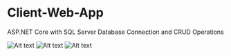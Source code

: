 # Client-Web-App

ASP.NET Core with SQL Server Database Connection and CRUD Operations

![Alt text](https://cdn.discordapp.com/attachments/1010766384646602856/1108559392061784104/image.png)
![Alt text](https://cdn.discordapp.com/attachments/1010766384646602856/1108559436429140038/image.png)
![Alt text](https://cdn.discordapp.com/attachments/1010766384646602856/1108559474949636146/image.png)
